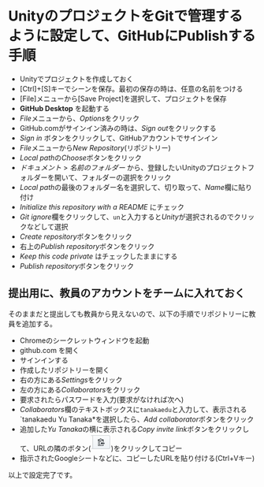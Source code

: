 # UnityのプロジェクトをGitで管理するように設定して、GitHubにPublishする手順

- Unityでプロジェクトを作成しておく
- [Ctrl]+[S]キーでシーンを保存。最初の保存の時は、任意の名前をつける
- [File]メニューから[Save Project]を選択して、プロジェクトを保存
- **GitHub Desktop** を起動する
- *File*メニューから、*Options*をクリック
- GitHub.comがサインイン済みの時は、*Sign out*をクリックする
- *Sign in* ボタンをクリックして、GitHubアカウントでサインイン
- *File*メニューから*New Repository*(リポジトリー)
- *Local path*の*Choose*ボタンをクリック
- *ドキュメント* > *名前のフォルダー* から、登録したいUnityのプロジェクトフォルダーを開いて、フォルダーの選択をクリック
- *Local path*の最後のフォルダー名を選択して、切り取って、*Name*欄に貼り付け
- *Initialize this repository with a README* にチェック
- *Git ignore*欄をクリックして、`un`と入力すると*Unity*が選択されるのでクリックなどして選択
- *Create repository*ボタンをクリック
- 右上の*Publish repository*ボタンをクリック
- *Keep this code private* はチェックしたままにする
- *Publish repository*ボタンをクリック

## 提出用に、教員のアカウントをチームに入れておく
そのままだと提出しても教員から見えないので、以下の手順でリポジトリーに教員を追加する。

- Chromeのシークレットウィンドウを起動
- github.com を開く
- サインインする
- 作成したリポジトリーを開く
- 右の方にある*Settings*をクリック
- 左の方にある*Collaborators*をクリック
- 要求されたらパスワードを入力(要求がなければ次へ)
- *Collaborators*欄のテキストボックスに`tanakaedu`と入力して、表示される`tanakaedu Yu Tanaka*を選択したら、*Add collaborator*ボタンをクリック
- 追加した*Yu Tanaka*の横に表示される*Copy invite link*ボタンをクリックして、URLの隣のボタン(![コピーボタン](images/copy-button.png))をクリックしてコピー
- 指示されたGoogleシートなどに、コピーしたURLを貼り付ける(Ctrl+Vキー)

以上で設定完了です。
